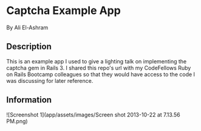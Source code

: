 # Captcha Example App

By Ali El-Ashram

## Description

This is an example app I used to give a lighting talk on implementing the captcha gem in Rails 3. I shared this repo's url with my CodeFellows Ruby on Rails Bootcamp colleagues so that they would have access to the code I was discussing for later reference.

## Information

![Screenshot 1](app/assets/images/Screen shot 2013-10-22 at 7.13.56 PM.png)
